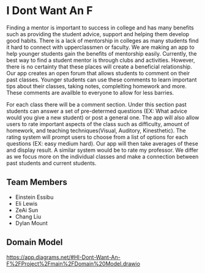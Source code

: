 # I Dont Want An F
  Finding a mentor is important to success in college and has many benefits such as providing the student advice, support and helping them develop good habits. There is a lack of mentorship in colleges as many students find it hard to connect with upperclassmen or faculty. We are making an app to help younger students gain the benefits of mentorship easily. Currently, the best way to find a student mentor is through clubs and activities. However, there is no certainty that these places will create a beneficial relationship. Our app creates an open forum that allows students to comment on their past classes. Younger students can use these comments to learn important tips about their classes, taking notes, complelting homework and more. These comments are availble to everyone to allow for less barries. 
   
  For each class there will be a comment section. Under this section past students can answer a set of pre-determed questions (EX: What advice would you give a new student) or post a general one. The app will also allow users to rate important aspects of the class such as difficulty, amount of homework, and teaching techniques(Visual, Auditory, Kinesthetic). The rating system will prompt users to choose from a list of options for each questions (EX: easy medium hard). Our app will then take averages of these and display result. A similar system would be to rate my professor. We differ as we focus more on the individual classes and make a connection between past students and current students. 

## Team Members 
- Einstein Essibu
- Eli Lewis
- ZeAi Sun
- Chang Liu
- Dylan Mount

## Domain Model 
https://app.diagrams.net/#HI-Dont-Want-An-F%2FProject%2Fmain%2FDomain%20Model.drawio
